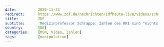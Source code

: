 ```yaml
---
date:          2020-11-23
redirect:      https://www.zdf.de/nachrichten/zdfheute-live/videos/schrappe-corona-kritik-video-100.html
title:         ZDF
subtitle:      'Medizinprofessor Schrappe: Zahlen des RKI sind "nichts wert"'
country:       [DE]
categories:    [MSM, Video, Zahlen]
tags:          [manipulation]
---
```

